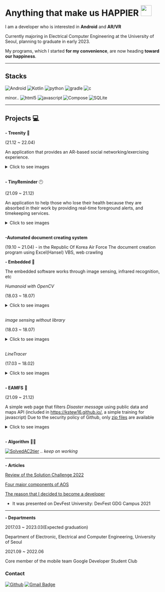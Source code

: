 
# Anything that make us HAPPIER <img src="https://thumbs.gfycat.com/HiddenSickClingfish-size_restricted.gif" width="35px" height="35x">

I am a developer who is interested in **Android** and **AR/VR**

Currently majoring in Electrical Computer Engineering at the University of Seoul, planning to graduate in early 2023.

My programs, which I started **for my convenience**, are now heading **toward our happiness**.

***

## Stacks

![Android](https://img.shields.io/badge/Android-3DDC84?flat&logo=android&logoColor=white)
![Kotlin](https://img.shields.io/badge/Kotlin-7F52FF?flat&logo=kotlin&logoColor=white)
![python](https://img.shields.io/badge/Python-3776AB?flat&logo=python&logoColor=white)
![gradle](https://img.shields.io/badge/Gradle-02303A?flat&logo=gradle&logoColor=white)
![c](https://img.shields.io/badge/C-A8B9CC?flat&logo=C&logoColor=white)

minor..
![html5](https://img.shields.io/badge/Html5-E34F26?flat&logo=html5&logoColor=white)
![javascript](https://img.shields.io/badge/Javavscript-F7DF1E?flat&logo=javascript&logoColor=white)
![Compose](https://img.shields.io/badge/Compose-4285F4?flat&logo=jetpackcompose&logoColor=white)
![SQLite](https://img.shields.io/badge/SQLite-003B57?flat&logo=sqLite&logoColor=white)

***

## Projects 💻

**- Treenity** 🌲

(21.12 ~ 22.04)

An application that provides an AR-based social networking/exercising experience.

<details>
<summary>Click to see images</summary>

![treenity](/images/combined_treenity.gif)

[Repo](https://github.com/Setana-GDSCUOS/treenity-android)

</details>&nbsp;

**- TinyReminder** 🕛

(21.09 ~ 21.12)

An application to help those who lose their health because they are absorbed in their work by providing real-time foreground alerts, and timekeeping services.
<details>
<summary>Click to see images</summary>

![tinyreminder](/images/tiny_reminder.png)
[Repo](https://github.com/kstew16/tinyreminder_kot)

</details>&nbsp;

**-Automated document creating system**

(19.10 ~ 21.04) - in the Republic Of Korea Air Force
The document creation program using Excel(Hansel) VBS, web crawling

**- Embedded** 🦾

The embedded software works through image sensing, infrared recognition, etc

*Humanoid with OpenCV*

(18.03 ~ 18.07)

<details>
<summary>Click to see images</summary>

![humanoid](/images/humanoid.gif)
</details>&nbsp;

*image sensing without library*

(18.03 ~ 18.07)

<details>
<summary>Click to see images</summary>

![humanoid2](/images/humanoid2.gif)

[Repo](https://github.com/Minchan0504/Seebot_Run)

</details>&nbsp;

*LineTracer*

(17.03 ~ 18.02)
<details>
<summary>Click to see images</summary>

![linetracer](/images/linetracer.gif)
</details>&nbsp;

**- EAMFS** 🔔

(21.09 ~ 21.12)

A simple web page that filters *Disaster messag*e using public data and maps API
(included in <https://kstew16.github.io/>, a simple training for javascript)
Due to the security policy of Github, only [zip files]("https://kstew16.github.io/EAMFS/EAMFS.zip") are available
<details>
<summary>Click to see images</summary>

![eamfs](/images/eamfs.png)

</details>&nbsp;

**- Algorithm** 👨‍💻&nbsp;

[![SolvedAC2tier](http://mazassumnida.wtf/api/v2/generate_badge?boj=yeonunu)](https://solved.ac/yeonunu)
*.. keep on working*
***

**- Articles**

[Review of the Solution Challenge 2022](https://gdsc-university-of-seoul.github.io/mobile-gsc2022-ar/)

[Four major components of AOS](https://gdsc-university-of-seoul.github.io/mobile-four-major-components-of-AOS/)

[The reason that I decided to become a developer](/ppt/lazy_developer.pptx)
- It was presented on DevFest University: DevFest GDG Campus 2021


***
**- Departments**

2017.03 ~ 2023.03(Expected graduation)

Department of Electronic, Electrical and Computer Engineering, University of Seoul

2021.09 ~ 2022.06

Core member of the mobile team Google Developer Student Club

### Contact

[![Github](https://img.shields.io/badge/GitHub-100000?style=flat&logo=github&logoColor=white)](https://github.com/kstew16)
[![Gmail Badge](https://img.shields.io/badge/Gmail-D14836?style=flat&logo=Gmail&logoColor=white)](mailto:kstew9916@gmail.com)
